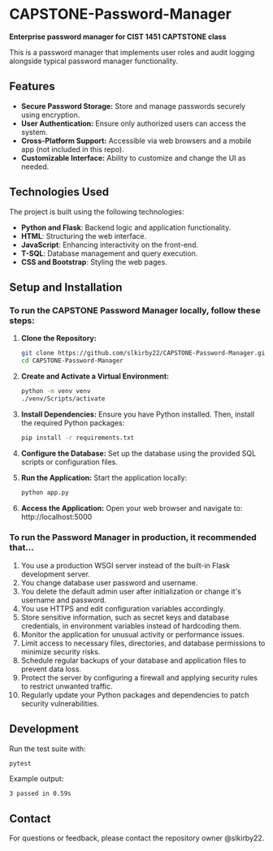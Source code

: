 # CAPSTONE-Password-Manager
**Enterprise password manager for CIST 1451 CAPTSTONE class**

This is a password manager that implements user roles and audit logging alongside typical password manager functionality.

## Features

- **Secure Password Storage:** Store and manage passwords securely using encryption.
- **User Authentication:** Ensure only authorized users can access the system.
- **Cross-Platform Support:** Accessible via web browsers and a mobile app (not included in this repo).
- **Customizable Interface:** Ability to customize and change the UI as needed.

## Technologies Used

The project is built using the following technologies:

- **Python and Flask**: Backend logic and application functionality.
- **HTML**: Structuring the web interface.
- **JavaScript**: Enhancing interactivity on the front-end.
- **T-SQL**: Database management and query execution.
- **CSS and Bootstrap**: Styling the web pages.

## Setup and Installation

### To run the CAPSTONE Password Manager locally, follow these steps:

1. **Clone the Repository:**
   ```bash
   git clone https://github.com/slkirby22/CAPSTONE-Password-Manager.git
   cd CAPSTONE-Password-Manager

2. **Create and Activate a Virtual Environment:**
    ```bash
    python -m venv venv
    ./venv/Scripts/activate

3. **Install Dependencies:**
Ensure you have Python installed. Then, install the required Python packages:
    ```bash
    pip install -r requirements.txt

4. **Configure the Database:**
Set up the database using the provided SQL scripts or configuration files.

5. **Run the Application:**
Start the application locally:
    ```bash
    python app.py

6. **Access the Application:**
Open your web browser and navigate to:
http://localhost:5000


### To run the Password Manager in production, it recommended that...
1. You use a production WSGI server instead of the built-in Flask development server.
2. You change database user password and username.
3. You delete the default admin user after initialization or change it's username and password.
4. You use HTTPS and edit configuration variables accordingly.
5. Store sensitive information, such as secret keys and database credentials, in environment variables instead of hardcoding them.
6. Monitor the application for unusual activity or performance issues.
7. Limit access to necessary files, directories, and database permissions to minimize security risks.
8. Schedule regular backups of your database and application files to prevent data loss.
9. Protect the server by configuring a firewall and applying security rules to restrict unwanted traffic.
10. Regularly update your Python packages and dependencies to patch security vulnerabilities.
## Development

Run the test suite with:
```bash
pytest
```

Example output:
```
3 passed in 0.59s
```



## Contact
For questions or feedback, please contact the repository owner @slkirby22.